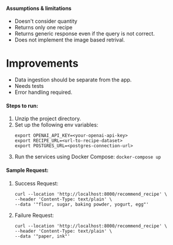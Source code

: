 #### Assumptions & limitations
- Doesn't consider quantity
- Returns only one recipe
- Returns generic response even if the query is not correct.
- Does not implement the image based retrival.


# Improvements
- Data ingestion should be separate from the app.
- Needs tests
- Error handling required.



#### Steps to run:
1. Unzip the project directory.
2. Set up the following env variables:
   ```shell
   export OPENAI_API_KEY=<your-openai-api-key>
   export RECIPE_URL=<url-to-recipe-dataset>
   export POSTGRES_URL=<postgres-connection-url>
   ```
3. Run the services using Docker Compose:
   ```docker-compose up```


#### Sample Request:
1. Success Request:
    ```shell
   curl --location 'http://localhost:8000/recommend_recipe' \
   --header 'Content-Type: text/plain' \
   --data '"flour, sugar, baking powder, yogurt, egg"'
   ```

2. Failure Request:
    ```shell
   curl --location 'http://localhost:8000/recommend_recipe' \
   --header 'Content-Type: text/plain' \
   --data '"paper, ink"'
   ```
